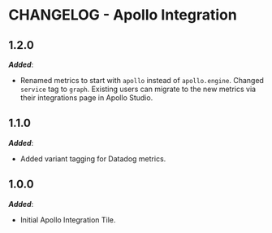 # CHANGELOG - Apollo Integration

## 1.2.0

***Added***:

* Renamed metrics to start with `apollo` instead of `apollo.engine`. Changed `service` tag to `graph`. Existing users can migrate to the new metrics via their integrations page in Apollo Studio.

## 1.1.0

***Added***:

* Added variant tagging for Datadog metrics.

## 1.0.0

***Added***:

* Initial Apollo Integration Tile.
